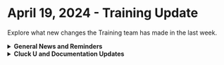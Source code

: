 # April 19, 2024 - Training Update

Explore what new changes the Training team has made in the last week.

<details>

<summary><strong>General News and Reminders</strong></summary>

* **SHOUT OUT** to Robert, Kaelyn, Jonathon, Jared, Eric, Nick, and Scott for successfully taking our [Broken link](broken-reference "mention") Exam, and collecting your prestigious **Certified Rewster** badge in Discord.&#x20;
* Clea will be taking some time for the next couple of weeks, leaving Eddie to enter back into the fray for the 100 series

![](<../../../.gitbook/assets/Copy of Clea.png>)

* Join us in our [Cluck-U Discord channel](https://discord.com/channels/936789089703845988/1121465945295167588) if you have any questions, comments, or concerns!

</details>

<details>

<summary><strong>Cluck U and Documentation Updates</strong></summary>

**What's New at Cluck University?**

* We'd love to get your feedback on our Training and Documentation! [Please fill out this form to let us know how we can improve](https://app.sli.do/event/m8C3AjPUnuDgpkVDmPsQL3)!
* As a reminder, you can make training and documentation requests at [https://rewst.canny.io/](https://rewst.canny.io/)
* [Broken link](broken-reference "mention") page added with more information about signing up!
* Shout Out to Brandon Martinez (Giga) for contributing the [using-webhook-triggers.md](../../../documentation/triggers/use-cases-and-examples/using-webhook-triggers.md "mention") page!

**New & Updated Pages:**

* [april-12th-2024-hey-siri-make-a-ticket-alexa-close-my-ticket.md](../../roc-open-mics/rewst-open-mics-north-america/2024-roc-open-mics/april-12th-2024-hey-siri-make-a-ticket-alexa-close-my-ticket.md "mention") Open Mic Page Added
* [okta-integration-setup.md](../../../documentation/integrations/individual-integration-documentation/iam/okta-integration-setup.md "mention") page added
* [actions-and-endpoints.md](../../../documentation/integrations/individual-integration-documentation/iam/actions-and-endpoints.md "mention") for OKTA added
* [Broken link](broken-reference "mention") Elective page added
* [intro-to-forms.md](../../../documentation/forms/intro-to-forms.md "mention") page updated with a link to the elective
* [agent-smith-configuration-overview.md](../../../documentation/agent-smith/agent-smith-configuration-overview.md "mention") page updated
* [list-of-jinja-filters.md](../../../documentation/jinja/list-of-jinja-filters.md "mention") updated for `regex_search` filter
* [microsoft-cloud-integration-bundle](../../../documentation/integrations/individual-integration-documentation/cloud/microsoft-cloud-integration-bundle/ "mention") reorganized and enhanced for clarity&#x20;

</details>

